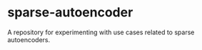 # sparse-autoencoder
A repository for experimenting with use cases related to sparse autoencoders. 
